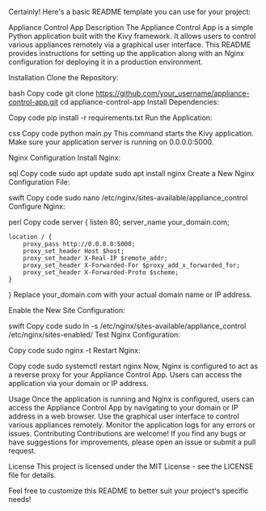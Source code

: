 
Certainly! Here's a basic README template you can use for your project:

Appliance Control App
Description
The Appliance Control App is a simple Python application built with the Kivy framework. It allows users to control various appliances remotely via a graphical user interface. This README provides instructions for setting up the application along with an Nginx configuration for deploying it in a production environment.

Installation
Clone the Repository:

bash
Copy code
git clone https://github.com/your_username/appliance-control-app.git
cd appliance-control-app
Install Dependencies:

Copy code
pip install -r requirements.txt
Run the Application:

css
Copy code
python main.py
This command starts the Kivy application. Make sure your application server is running on 0.0.0.0:5000.

Nginx Configuration
Install Nginx:

sql
Copy code
sudo apt update
sudo apt install nginx
Create a New Nginx Configuration File:

swift
Copy code
sudo nano /etc/nginx/sites-available/appliance_control
Configure Nginx:

perl
Copy code
server {
    listen 80;
    server_name your_domain.com;

    location / {
        proxy_pass http://0.0.0.0:5000;
        proxy_set_header Host $host;
        proxy_set_header X-Real-IP $remote_addr;
        proxy_set_header X-Forwarded-For $proxy_add_x_forwarded_for;
        proxy_set_header X-Forwarded-Proto $scheme;
    }
}
Replace your_domain.com with your actual domain name or IP address.

Enable the New Site Configuration:

swift
Copy code
sudo ln -s /etc/nginx/sites-available/appliance_control /etc/nginx/sites-enabled/
Test Nginx Configuration:

Copy code
sudo nginx -t
Restart Nginx:

Copy code
sudo systemctl restart nginx
Now, Nginx is configured to act as a reverse proxy for your Appliance Control App. Users can access the application via your domain or IP address.

Usage
Once the application is running and Nginx is configured, users can access the Appliance Control App by navigating to your domain or IP address in a web browser.
Use the graphical user interface to control various appliances remotely.
Monitor the application logs for any errors or issues.
Contributing
Contributions are welcome! If you find any bugs or have suggestions for improvements, please open an issue or submit a pull request.

License
This project is licensed under the MIT License - see the LICENSE file for details.

Feel free to customize this README to better suit your project's specific needs!






